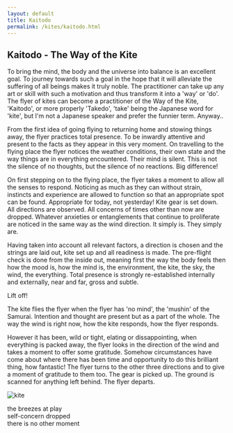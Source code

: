 ```yaml
---
layout: default
title: Kaitodo 
permalink: /kites/kaitodo.html
---
```



## Kaitodo - The Way of the Kite

To bring the mind, the body and the universe into balance is an excellent goal. 
To journey towards such a goal in the hope that it will alleviate the suffering of all beings makes it truly noble.
The practitioner can take up any art or skill with such a motivation and thus transform it into a 'way' or 'do'. The flyer of kites can become a practitioner of the Way of the Kite, 'Kaitodo', or more properly 'Takedo', 'take' being the Japanese word for 'kite', but I'm not a Japanese speaker and prefer the funnier term. Anyway..


From the first idea of going flying to returning home and stowing things away, the flyer practices total presence. To be inwardly attentive and present to the facts as they appear in this very moment. On travelling to the flying place the flyer notices the weather conditions, their own state and the way things are in everything encountered. Their mind is silent. This is not the silence of no thoughts, but the silence of no reactions. Big difference!


On first stepping on to the flying place, the flyer takes a moment to allow all the senses to respond. Noticing as much as they can without strain, instincts and experience are allowed to function so that an appropriate spot can be found. Appropriate for today, not yesterday! Kite gear is set down. All directions are observed. All concerns of times other than now are dropped. Whatever anxieties or entanglements that continue to proliferate are noticed in the same way as the wind direction. It simply is. They simply are.


Having taken into account all relevant factors, a direction is chosen and the strings are laid out, kite set up and all readiness is made. The pre-flight check is done from the inside out, meaning first the way the body feels then how the mood is, how the mind is, the environment, the kite, the sky, the wind, the everything. Total presence is strongly re-established internally and externally, near and far, gross and subtle.


Lift off!


The kite flies the flyer when the flyer has 'no mind', the 'mushin' of the Samurai. Intention and thought are present but as a part of the whole. The way the wind is right now, how the kite responds, how the flyer responds.


However it has been, wild or tight, elating or dissappointing, when everything is packed away, the flyer looks in the direction of the wind and takes a moment to offer some gratitude. Somehow circumstances have come about where there has been time and opportunity to do this brilliant thing, how fantastic! The flyer turns to the other three directions and to give a moment of gratitude to them too. The gear is picked up. The ground is scanned for anything left behind. The flyer departs.


![kite](https://www.publicdomainpictures.net/pictures/260000/velka/sunrise-boy-flying-kite.jpg)


<div class='center-quote'>

the breezes at play  
self-concern dropped  
there is no other moment  

</div>
